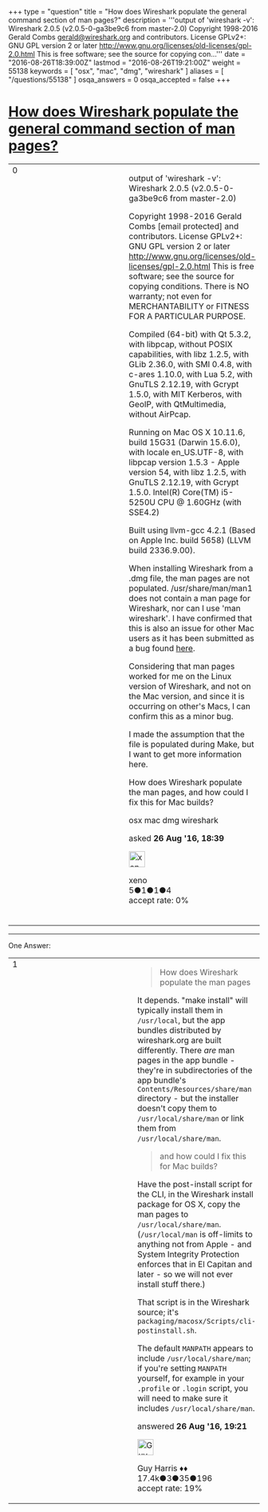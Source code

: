 +++
type = "question"
title = "How does Wireshark populate the general command section of man pages?"
description = '''output of &#x27;wireshark -v&#x27;: Wireshark 2.0.5 (v2.0.5-0-ga3be9c6 from master-2.0) Copyright 1998-2016 Gerald Combs gerald@wireshark.org and contributors. License GPLv2+: GNU GPL version 2 or later http://www.gnu.org/licenses/old-licenses/gpl-2.0.html This is free software; see the source for copying con...'''
date = "2016-08-26T18:39:00Z"
lastmod = "2016-08-26T19:21:00Z"
weight = 55138
keywords = [ "osx", "mac", "dmg", "wireshark" ]
aliases = [ "/questions/55138" ]
osqa_answers = 0
osqa_accepted = false
+++

<div class="headNormal">

# [How does Wireshark populate the general command section of man pages?](/questions/55138/how-does-wireshark-populate-the-general-command-section-of-man-pages)

</div>

<div id="main-body">

<div id="askform">

<table id="question-table" style="width:100%;"><colgroup><col style="width: 50%" /><col style="width: 50%" /></colgroup><tbody><tr class="odd"><td style="width: 30px; vertical-align: top"><div class="vote-buttons"><div id="post-55138-score" class="post-score" title="current number of votes">0</div><div id="favorite-count" class="favorite-count"></div></div></td><td><div id="item-right"><div class="question-body"><p>output of 'wireshark -v':<br />
Wireshark 2.0.5 (v2.0.5-0-ga3be9c6 from master-2.0)</p><p>Copyright 1998-2016 Gerald Combs [email protected] and contributors. License GPLv2+: GNU GPL version 2 or later <a href="http://www.gnu.org/licenses/old-licenses/gpl-2.0.html">http://www.gnu.org/licenses/old-licenses/gpl-2.0.html</a> This is free software; see the source for copying conditions. There is NO warranty; not even for MERCHANTABILITY or FITNESS FOR A PARTICULAR PURPOSE.</p><p>Compiled (64-bit) with Qt 5.3.2, with libpcap, without POSIX capabilities, with libz 1.2.5, with GLib 2.36.0, with SMI 0.4.8, with c-ares 1.10.0, with Lua 5.2, with GnuTLS 2.12.19, with Gcrypt 1.5.0, with MIT Kerberos, with GeoIP, with QtMultimedia, without AirPcap.</p><p>Running on Mac OS X 10.11.6, build 15G31 (Darwin 15.6.0), with locale en_US.UTF-8, with libpcap version 1.5.3 - Apple version 54, with libz 1.2.5, with GnuTLS 2.12.19, with Gcrypt 1.5.0. Intel(R) Core(TM) i5-5250U CPU @ 1.60GHz (with SSE4.2)</p><p>Built using llvm-gcc 4.2.1 (Based on Apple Inc. build 5658) (LLVM build 2336.9.00).<br />
</p><p>When installing Wireshark from a .dmg file, the man pages are not populated. /usr/share/man/man1 does not contain a man page for Wireshark, nor can I use 'man wireshark'. I have confirmed that this is also an issue for other Mac users as it has been submitted as a bug found <a href="https://bugs.wireshark.org/bugzilla/show_bug.cgi?id=12746">here</a>.</p><p>Considering that man pages worked for me on the Linux version of Wireshark, and not on the Mac version, and since it is occurring on other's Macs, I can confirm this as a minor bug.</p><p>I made the assumption that the file is populated during Make, but I want to get more information here.</p><p>How does Wireshark populate the man pages, and how could I fix this for Mac builds?</p></div><div id="question-tags" class="tags-container tags">osx mac dmg wireshark</div><div id="question-controls" class="post-controls"></div><div class="post-update-info-container"><div class="post-update-info post-update-info-user"><p>asked <strong>26 Aug '16, 18:39</strong></p><img src="https://secure.gravatar.com/avatar/beed9ebfd7efaf125b56d9938d5a6365?s=32&amp;d=identicon&amp;r=g" class="gravatar" width="32" height="32" alt="xeno&#39;s gravatar image" /><p>xeno<br />
<span class="score" title="5 reputation points">5</span><span title="1 badges"><span class="badge1">●</span><span class="badgecount">1</span></span><span title="1 badges"><span class="silver">●</span><span class="badgecount">1</span></span><span title="4 badges"><span class="bronze">●</span><span class="badgecount">4</span></span><br />
<span class="accept_rate" title="Rate of the user&#39;s accepted answers">accept rate:</span> <span title="xeno has no accepted answers">0%</span> </br></br></p></div></div><div id="comments-container-55138" class="comments-container"></div><div id="comment-tools-55138" class="comment-tools"></div><div class="clear"></div><div id="comment-55138-form-container" class="comment-form-container"></div><div class="clear"></div></div></td></tr></tbody></table>

------------------------------------------------------------------------

<div class="tabBar">

<span id="sort-top"></span>

<div class="headQuestions">

One Answer:

</div>

</div>

<span id="55139"></span>

<div id="answer-container-55139" class="answer">

<table style="width:100%;"><colgroup><col style="width: 50%" /><col style="width: 50%" /></colgroup><tbody><tr class="odd"><td style="width: 30px; vertical-align: top"><div class="vote-buttons"><div id="post-55139-score" class="post-score" title="current number of votes">1</div></div></td><td><div class="item-right"><div class="answer-body"><blockquote><p>How does Wireshark populate the man pages</p></blockquote><p>It depends. "make install" will typically install them in <code>/usr/local</code>, but the app bundles distributed by wireshark.org are built differently. There <em>are</em> man pages in the app bundle - they're in subdirectories of the app bundle's <code>Contents/Resources/share/man</code> directory - but the installer doesn't copy them to <code>/usr/local/share/man</code> or link them from <code>/usr/local/share/man</code>.</p><blockquote><p>and how could I fix this for Mac builds?</p></blockquote><p>Have the post-install script for the CLI, in the Wireshark install package for OS X, copy the man pages to <code>/usr/local/share/man</code>. (<code>/usr/local/man</code> is off-limits to anything not from Apple - and System Integrity Protection enforces that in El Capitan and later - so we will not ever install stuff there.)</p><p>That script is in the Wireshark source; it's <code>packaging/macosx/Scripts/cli-postinstall.sh</code>.</p><p>The default <code>MANPATH</code> appears to include <code>/usr/local/share/man</code>; if you're setting <code>MANPATH</code> yourself, for example in your <code>.profile</code> or <code>.login</code> script, you will need to make sure it includes <code>/usr/local/share/man</code>.</p></div><div class="answer-controls post-controls"></div><div class="post-update-info-container"><div class="post-update-info post-update-info-user"><p>answered <strong>26 Aug '16, 19:21</strong></p><img src="https://secure.gravatar.com/avatar/f93de7000747ab5efb5acd3034b2ebd7?s=32&amp;d=identicon&amp;r=g" class="gravatar" width="32" height="32" alt="Guy%20Harris&#39;s gravatar image" /><p>Guy Harris ♦♦<br />
<span class="score" title="17443 reputation points"><span>17.4k</span></span><span title="3 badges"><span class="badge1">●</span><span class="badgecount">3</span></span><span title="35 badges"><span class="silver">●</span><span class="badgecount">35</span></span><span title="196 badges"><span class="bronze">●</span><span class="badgecount">196</span></span><br />
<span class="accept_rate" title="Rate of the user&#39;s accepted answers">accept rate:</span> <span title="Guy Harris has 216 accepted answers">19%</span></p></div></div><div id="comments-container-55139" class="comments-container"></div><div id="comment-tools-55139" class="comment-tools"></div><div class="clear"></div><div id="comment-55139-form-container" class="comment-form-container"></div><div class="clear"></div></div></td></tr></tbody></table>

</div>

<div class="paginator-container-left">

</div>

</div>

</div>

